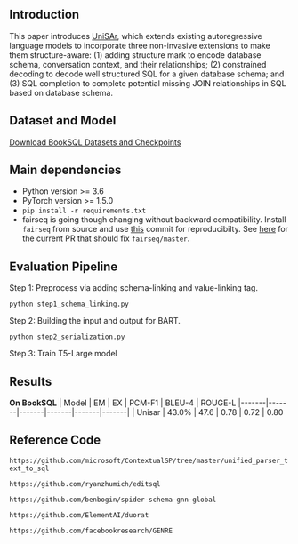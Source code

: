 ## Introduction

This paper introduces [UniSAr](https://arxiv.org/pdf/2203.07781.pdf), which extends existing autoregressive language models to incorporate three non-invasive extensions to make them structure-aware:
(1) adding structure mark to encode database schema, conversation context, and their relationships; 
 (2) constrained decoding to decode well structured SQL for a given database schema; and 
 (3) SQL completion to complete potential missing JOIN relationships in SQL based on database schema. 

[//]: # (On seven well-known text-to-SQL datasets covering multi-domain, multi-table and multi-turn, UniSAr demonstrates highly comparable or better performance to the most advanced specifically-designed text-to-SQL models.)

## Dataset and Model
[Download BookSQL Datasets and Checkpoints](https://github.com/Exploration-Lab/BookSQL/blob/main/DATA/README.md)

## Main dependencies
* Python version >= 3.6
* PyTorch version >= 1.5.0
* `pip install -r requirements.txt`
* fairseq is going though changing without backward compatibility. Install `fairseq` from source and use [this](https://github.com/nicola-decao/fairseq/tree/fixing_prefix_allowed_tokens_fn) commit for reproducibilty. See [here](https://github.com/pytorch/fairseq/pull/3276) for the current PR that should fix `fairseq/master`.


## Evaluation Pipeline
Step 1: Preprocess via adding schema-linking and value-linking tag.

`python step1_schema_linking.py`

Step 2: Building the input and output for BART.

`python step2_serialization.py`

Step 3: Train T5-Large model 

## Results
**On BookSQL**
| Model | EM | EX | PCM-F1 | BLEU-4 | ROUGE-L 
|-------|-------|-------|-------|-------|-------|
| Unisar | 43.0% | 47.6 | 0.78 | 0.72 | 0.80


## Reference Code
`https://github.com/microsoft/ContextualSP/tree/master/unified_parser_text_to_sql`

`https://github.com/ryanzhumich/editsql`

`https://github.com/benbogin/spider-schema-gnn-global`

`https://github.com/ElementAI/duorat`

`https://github.com/facebookresearch/GENRE`
